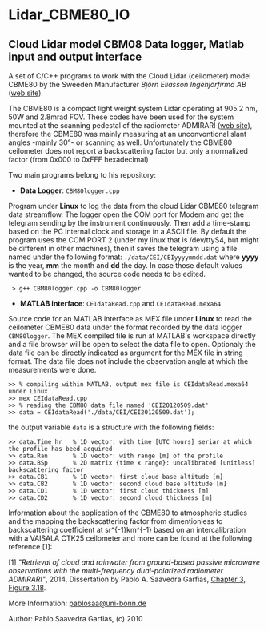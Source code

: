 # Lidar_CBME80_IO
## Cloud Lidar model CBM08 Data logger, Matlab input and output interface

A set of C/C++ programs to work with the Cloud Lidar (ceilometer) model CBME80 by the Sweeden Manufacturer _Björn Eliasson Ingenjörfirma AB_ ([web site](http://www.eliasson.com)).

The CBME80 is a compact light weight system Lidar operating at 905.2 nm,  50W and 2.8mrad FOV. These codes have been used for the system mounted at the scanning pedestal of the radiometer ADMIRARI ([web site](http://www2.meteo.uni-bonn.de/admirari)), therefore the CBME80 was mainly measuring at an unconvontional slant angles -mainly 30°- or scanning as well.
Unfortunately the CBME80 ceilometer does not report a backscattering factor but only a normalized factor (from 0x000 to 0xFFF hexadecimal) 

Two main programs belong to his repository:
* **Data Logger**: ```CBM80logger.cpp```

Program under __Linux__ to log the data from the cloud Lidar CBME80 telegram data streamflow.
The logger open the COM port for Modem and get the telegram sending by the instrument continuously. Then add a time-stamp based on the PC internal clock and storage in a ASCII file. By default the program uses the COM PORT 2 (under my linux that is /dev/ttyS4, but might be different in other machines), then it saves the telegram using a file named under the following format: ```./data/CEI/CEIyyyymmdd.dat``` where __yyyy__ is the year, __mm__ the month and __dd__ the day. In case those default values wanted to be changed, the source code needs to be edited.

     > g++ CBM80logger.cpp -o CBM80logger

* **MATLAB interface**: ```CEIdataRead.cpp``` and ```CEIdataRead.mexa64```

Source code for an MATLAB interface as MEX file under __Linux__  to read the ceilometer CBME80 data under the format recorded by the data logger ```CBM80logger```. The MEX compiled file is run at MATLAB's workspace directly and a file browser will be open to select the data file to open. Optionaly the data file can be directly indicated as argument for the MEX file in string format. The data file does not include the observation angle at which the measurements were done.

    >> % compiling within MATLAB, output mex file is CEIdataRead.mexa64 under Linux
    >> mex CEIdataRead.cpp
    >> % reading the CBM80 data file named 'CEI20120509.dat'
    >> data = CEIdataRead('./data/CEI/CEI20120509.dat');
    
the output variable ```data``` is a structure with the following fields:
    
    >> data.Time_hr   % 1D vector: with time [UTC hours] seriar at which the profile has beed acquired
    >> data.Ran       % 1D vector: with range [m] of the profile
    >> data.BSp       % 2D matrix {time x range}: uncalibrated [unitless] backscattering factor
    >> data.CB1       % 1D vector: first cloud base altitude [m]
    >> data.CB2       % 1D vector: second cloud base altitude [m]
    >> data.CD1       % 1D vector: first cloud thickness [m]
    >> data.CD2       % 1D vector: second cloud thickness [m]

Information about the application of the CBME80 to atmospheric studies and the mapping the backscattering factor from dimentionless to backscattering coefficient at sr^{-1}km^{-1} based on an intercalibration with a VAISALA CTK25 ceilometer and more can be found at the following reference [1]:

[1] *"Retrieval of cloud and rainwater from ground-based passive microwave observations with the multi-frequency dual-polarized  radiometer ADMIRARI"*, 2014, Dissertation by Pablo A. Saavedra Garfias, [Chapter 3, Figure 3.18](http://hss.ulb.uni-bonn.de/2015/3941/3941.htm).

More Information: pablosaa@uni-bonn.de

Author: Pablo Saavedra Garfias, 
(c) 2010
